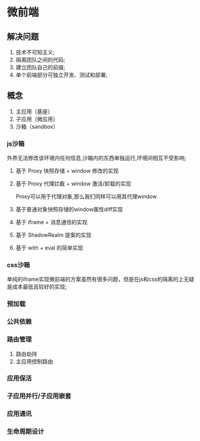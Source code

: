# 微前端

## 解决问题

1. 技术不可知主义;
2. 隔离团队之间的代码;
3. 建立团队自己的前缀;
4. 单个前端部分可独立开发、测试和部署;

## 概念

1. 主应用（基座）
2. 子应用（微应用）
3. 沙箱（sandbox）


### js沙箱

外界无法修改该环境内任何信息,沙箱内的东西单独运行,环境间相互不受影响;

1. 基于 Proxy 快照存储 + window 修改的实现
2. 基于 Proxy 代理拦截 + window 激活/卸载的实现

   Proxy可以用于代理对象,那么我们同样可以用其代理window

3. 基于普通对象快照存储的window属性diff实现
4. 基于 iframe + 消息通信的实现
5. 基于 ShadowRealm 提案的实现
6. 基于 with + eval 的简单实现


### css沙箱

单纯的iframe实现微前端的方案虽然有很多问题，但是在js和css的隔离的上无疑是成本最低且较好的实现;

### 预加载

### 公共依赖

### 路由管理

1. 路由劫持
2. 主应用控制路由

### 应用保活

### 子应用并行/子应用嵌套

### 应用通讯

### 生命周期设计